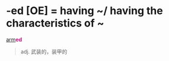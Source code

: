 # -ed [OE] = having ~/ having the characteristics of ~

[arm](_arm_.md)<b style="color: #C71585;">ed</b>
> adj. 武装的，装甲的